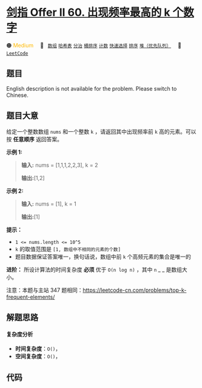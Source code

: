 # [剑指 Offer II 60. 出现频率最高的 k 个数字](https://leetcode.cn/problems/g5c51o)

🟠 <font color=#ffb800>Medium</font>&emsp; 🔖&ensp; [`数组`](/leetcode/outline/tag/array.md) [`哈希表`](/leetcode/outline/tag/hash-table.md) [`分治`](/leetcode/outline/tag/divide-and-conquer.md) [`桶排序`](/leetcode/outline/tag/bucket-sort.md) [`计数`](/leetcode/outline/tag/counting.md) [`快速选择`](/leetcode/outline/tag/quickselect.md) [`排序`](/leetcode/outline/tag/sorting.md) [`堆（优先队列）`](/leetcode/outline/tag/heap-priority-queue.md)&emsp; 🔗&ensp;[`LeetCode`](https://leetcode.cn/problems/g5c51o)


## 题目

English description is not available for the problem. Please switch to
Chinese.


## 题目大意

给定一个整数数组 `nums` 和一个整数 `k` ，请返回其中出现频率前 `k` 高的元素。可以按 **任意顺序** 返回答案。



**示例 1:**

> 
> 
> 
> 
> 
> **输入:** nums = [1,1,1,2,2,3], k = 2
> 
> **输出:**[1,2]
> 
> 

**示例 2:**

> 
> 
> 
> 
> 
> **输入:** nums = [1], k = 1
> 
> **输出:**[1]



**提示：**

  * `1 <= nums.length <= 10^5`
  * `k` 的取值范围是 `[1, 数组中不相同的元素的个数]`
  * 题目数据保证答案唯一，换句话说，数组中前 `k` 个高频元素的集合是唯一的



**进阶：** 所设计算法的时间复杂度 **必须** 优于 `O(n log n)` ，其中 `n` _ _ 是数组大小。



注意：本题与主站 347 题相同：<https://leetcode-cn.com/problems/top-k-frequent-elements/>


## 解题思路

#### 复杂度分析

- **时间复杂度**：`O()`，
- **空间复杂度**：`O()`，

## 代码

```javascript

```